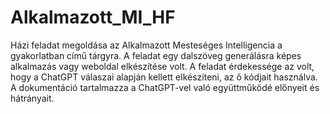 # Alkalmazott_MI_HF

Házi feladat megoldása az Alkalmazott Mesteséges Intelligencia a gyakorlatban című tárgyra.
A feladat egy dalszöveg generálásra képes alkalmazás vagy weboldal elkészítése volt. A feladat érdekessége az volt, hogy a ChatGPT válaszai alapján kellett elkészíteni, az ő kódjait használva. A dokumentáció tartalmazza a ChatGPT-vel való együttműködé előnyeit és hátrányait.

